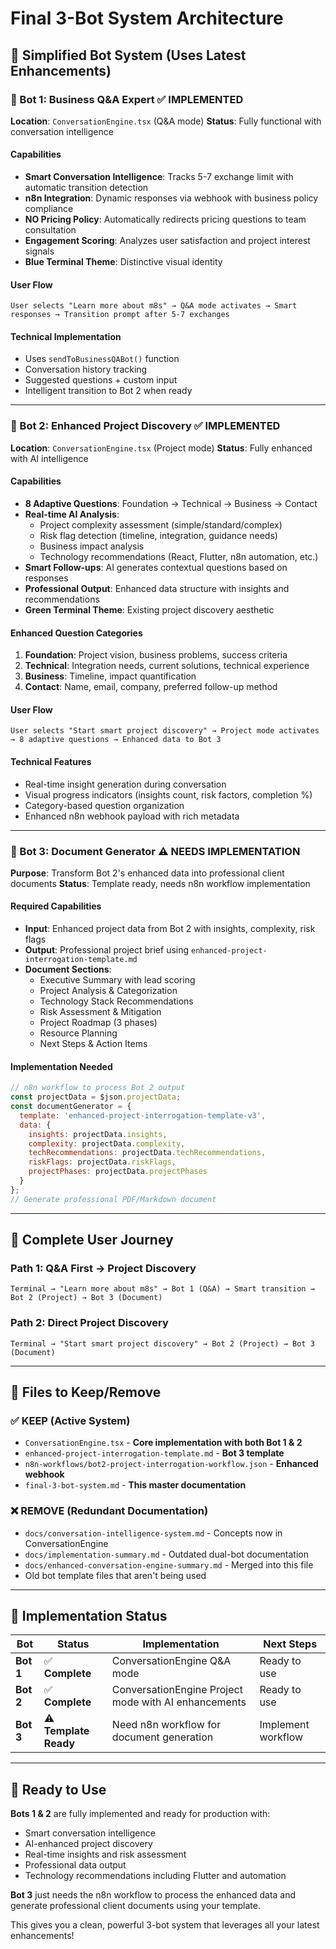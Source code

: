 # Final 3-Bot System Architecture

## 🎯 **Simplified Bot System** (Uses Latest Enhancements)

### **🤖 Bot 1: Business Q&A Expert** ✅ IMPLEMENTED
**Location**: `ConversationEngine.tsx` (Q&A mode)
**Status**: Fully functional with conversation intelligence

#### **Capabilities**
- **Smart Conversation Intelligence**: Tracks 5-7 exchange limit with automatic transition detection
- **n8n Integration**: Dynamic responses via webhook with business policy compliance
- **NO Pricing Policy**: Automatically redirects pricing questions to team consultation
- **Engagement Scoring**: Analyzes user satisfaction and project interest signals
- **Blue Terminal Theme**: Distinctive visual identity

#### **User Flow**
```
User selects "Learn more about m8s" → Q&A mode activates → Smart responses → Transition prompt after 5-7 exchanges
```

#### **Technical Implementation**
- Uses `sendToBusinessQABot()` function
- Conversation history tracking
- Suggested questions + custom input
- Intelligent transition to Bot 2 when ready

---

### **🤖 Bot 2: Enhanced Project Discovery** ✅ IMPLEMENTED  
**Location**: `ConversationEngine.tsx` (Project mode)
**Status**: Fully enhanced with AI intelligence

#### **Capabilities** 
- **8 Adaptive Questions**: Foundation → Technical → Business → Contact
- **Real-time AI Analysis**: 
  - Project complexity assessment (simple/standard/complex)
  - Risk flag detection (timeline, integration, guidance needs)
  - Business impact analysis
  - Technology recommendations (React, Flutter, n8n automation, etc.)
- **Smart Follow-ups**: AI generates contextual questions based on responses
- **Professional Output**: Enhanced data structure with insights and recommendations
- **Green Terminal Theme**: Existing project discovery aesthetic

#### **Enhanced Question Categories**
1. **Foundation**: Project vision, business problems, success criteria
2. **Technical**: Integration needs, current solutions, technical experience  
3. **Business**: Timeline, impact quantification
4. **Contact**: Name, email, company, preferred follow-up method

#### **User Flow**
```
User selects "Start smart project discovery" → Project mode activates → 8 adaptive questions → Enhanced data to Bot 3
```

#### **Technical Features**
- Real-time insight generation during conversation
- Visual progress indicators (insights count, risk factors, completion %)
- Category-based question organization
- Enhanced n8n webhook payload with rich metadata

---

### **🤖 Bot 3: Document Generator** ⚠️ NEEDS IMPLEMENTATION
**Purpose**: Transform Bot 2's enhanced data into professional client documents
**Status**: Template ready, needs n8n workflow implementation

#### **Required Capabilities**
- **Input**: Enhanced project data from Bot 2 with insights, complexity, risk flags
- **Output**: Professional project brief using `enhanced-project-interrogation-template.md`
- **Document Sections**:
  - Executive Summary with lead scoring
  - Project Analysis & Categorization  
  - Technology Stack Recommendations
  - Risk Assessment & Mitigation
  - Project Roadmap (3 phases)
  - Resource Planning
  - Next Steps & Action Items

#### **Implementation Needed**
```javascript
// n8n workflow to process Bot 2 output
const projectData = $json.projectData;
const documentGenerator = {
  template: 'enhanced-project-interrogation-template-v3',
  data: {
    insights: projectData.insights,
    complexity: projectData.complexity, 
    techRecommendations: projectData.techRecommendations,
    riskFlags: projectData.riskFlags,
    projectPhases: projectData.projectPhases
  }
};
// Generate professional PDF/Markdown document
```

---

## 🔄 **Complete User Journey**

### **Path 1: Q&A First → Project Discovery**
```
Terminal → "Learn more about m8s" → Bot 1 (Q&A) → Smart transition → Bot 2 (Project) → Bot 3 (Document)
```

### **Path 2: Direct Project Discovery**  
```
Terminal → "Start smart project discovery" → Bot 2 (Project) → Bot 3 (Document)
```

---

## 📁 **Files to Keep/Remove**

### **✅ KEEP (Active System)**
- `ConversationEngine.tsx` - **Core implementation with both Bot 1 & 2**
- `enhanced-project-interrogation-template.md` - **Bot 3 template** 
- `n8n-workflows/bot2-project-interrogation-workflow.json` - **Enhanced webhook**
- `final-3-bot-system.md` - **This master documentation**

### **❌ REMOVE (Redundant Documentation)**
- `docs/conversation-intelligence-system.md` - Concepts now in ConversationEngine
- `docs/implementation-summary.md` - Outdated dual-bot documentation  
- `docs/enhanced-conversation-engine-summary.md` - Merged into this file
- Old bot template files that aren't being used

---

## 🎯 **Implementation Status**

| Bot | Status | Implementation | Next Steps |
|-----|--------|----------------|------------|
| **Bot 1** | ✅ **Complete** | ConversationEngine Q&A mode | Ready to use |
| **Bot 2** | ✅ **Complete** | ConversationEngine Project mode with AI enhancements | Ready to use |
| **Bot 3** | ⚠️ **Template Ready** | Need n8n workflow for document generation | Implement workflow |

---

## 🚀 **Ready to Use**

**Bots 1 & 2** are fully implemented and ready for production with:
- Smart conversation intelligence 
- AI-enhanced project discovery
- Real-time insights and risk assessment
- Professional data output
- Technology recommendations including Flutter and automation

**Bot 3** just needs the n8n workflow to process the enhanced data and generate professional client documents using your template.

This gives you a clean, powerful 3-bot system that leverages all your latest enhancements!
